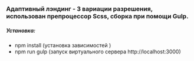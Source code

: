 ### Адаптивный лэндинг - 3 вариации разрешения, использован препроцессор Scss, сборка при помощи Gulp.

##### Установка:
- npm install (установка зависимостей )
- npm run gulp (запуск виртуального сервера http://localhost:3000)